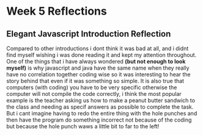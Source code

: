 # Week 5 Reflections

## __Elegant Javascript__ Introduction Reflection

Compared to other introductions i dont think it was bad at all, and i didnt find myself wishing i was done reading it and kept my attention throughout. One of the things that i have always wondered __(but not enough to look myself)__ is why javascript and java have the same name when they really have no correlation together coding wise so it was interesting to hear the story behind that even if it was something so simple. It is also true that computers (with coding) you have to be very specific otherwise the computer will not compile the code correctly, i think the most popular example is the teacher asking us how to make a peanut butter sandwich to the class and needing as specif answers as possible to complete the task. But i cant imagine having to redo the entire thing with the hole punches and then have the program do something incorrect not because of the coding but because the hole punch waws a little bit to far to the left!

